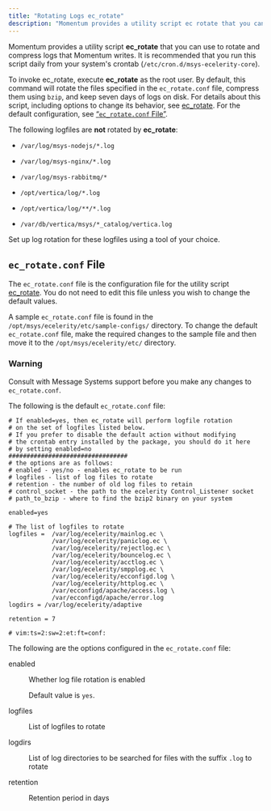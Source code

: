 ```yaml
---
title: "Rotating Logs ec_rotate"
description: "Momentum provides a utility script ec rotate that you can use to rotate and compress logs that Momentum writes It is recommended that you run this script daily from your system's crontab etc cron d msys ecelerity core To invoke ec rotate execute ec rotate as the root user By..."
---
```



Momentum provides a utility script **ec_rotate** that you can use to rotate and compress logs that Momentum writes. It is recommended that you run this script daily from your system's crontab (`/etc/cron.d/msys-ecelerity-core`).

To invoke ec_rotate, execute **ec_rotate** as the root user. By default, this command will rotate the files specified in the `ec_rotate.conf` file, compress them using `bzip`, and keep seven days of logs on disk. For details about this script, including options to change its behavior, see [ec_rotate](/momentum/4/executable/ec-rotate). For the default configuration, see [“`ec_rotate.conf` File”](/momentum/4/log-rotating#conf.ref.ec_rotate.conf).

The following logfiles are **not** rotated by **ec_rotate**:

*   `/var/log/msys-nodejs/*.log`

*   `/var/log/msys-nginx/*.log`

*   `/var/log/msys-rabbitmq/*`

*   `/opt/vertica/log/*.log`

*   `/opt/vertica/log/**/*.log`

*   `/var/db/vertica/msys/*_catalog/vertica.log`

Set up log rotation for these logfiles using a tool of your choice.

## <a name="conf.ref.ec_rotate.conf"></a> `ec_rotate.conf` File

The `ec_rotate.conf` file is the configuration file for the utility script [ec_rotate](/momentum/4/executable/ec-rotate). You do not need to edit this file unless you wish to change the default values.

A sample `ec_rotate.conf` file is found in the `/opt/msys/ecelerity/etc/sample-configs/` directory. To change the default `ec_rotate.conf` file, make the required changes to the sample file and then move it to the `/opt/msys/ecelerity/etc/` directory.

### Warning

Consult with Message Systems support before you make any changes to `ec_rotate.conf`.

The following is the default `ec_rotate.conf` file:

<a name="conf.ref.ec_rotate.conf.default"></a> 


```
# If enabled=yes, then ec_rotate will perform logfile rotation
# on the set of logfiles listed below.
# If you prefer to disable the default action without modifying
# the crontab entry installed by the package, you should do it here
# by setting enabled=no
#################################
# the options are as follows:
# enabled - yes/no - enables ec_rotate to be run
# logfiles - list of log files to rotate
# retention - the number of old log files to retain
# control_socket - the path to the ecelerity Control_Listener socket
# path_to_bzip - where to find the bzip2 binary on your system

enabled=yes

# The list of logfiles to rotate
logfiles =  /var/log/ecelerity/mainlog.ec \
            /var/log/ecelerity/paniclog.ec \
            /var/log/ecelerity/rejectlog.ec \
            /var/log/ecelerity/bouncelog.ec \
            /var/log/ecelerity/acctlog.ec \
            /var/log/ecelerity/smpplog.ec \
            /var/log/ecelerity/ecconfigd.log \
            /var/log/ecelerity/httplog.ec \
            /var/ecconfigd/apache/access.log \
            /var/ecconfigd/apache/error.log 
logdirs = /var/log/ecelerity/adaptive 

retention = 7

# vim:ts=2:sw=2:et:ft=conf:
```

The following are the options configured in the `ec_rotate.conf` file:

<dl class="variablelist">

<dt>enabled</dt>

<dd>

Whether log file rotation is enabled

Default value is `yes`.

</dd>

<dt>logfiles</dt>

<dd>

List of logfiles to rotate

</dd>

<dt>logdirs</dt>

<dd>

List of log directories to be searched for files with the suffix `.log` to rotate

</dd>

<dt>retention</dt>

<dd>

Retention period in days

</dd>

</dl>